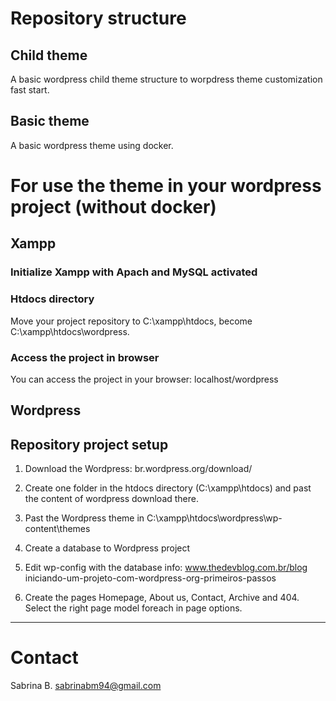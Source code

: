 # Repository structure

## Child theme
A basic wordpress child theme structure to worpdress theme customization fast start.

## Basic theme
A basic wordpress theme using docker.

# For use the theme in your wordpress project (without docker)
## Xampp

### Initialize Xampp with Apach and MySQL activated

### Htdocs directory
Move your project repository to C:\xampp\htdocs, become C:\xampp\htdocs\wordpress.

### Access the project in browser
You can access the project in your browser: localhost/wordpress


## Wordpress

## Repository project setup

1. Download the Wordpress: br.wordpress.org/download/

2. Create one folder in the htdocs directory (C:\xampp\htdocs) and past the content of wordpress download there.

3. Past the Wordpress theme in C:\xampp\htdocs\wordpress\wp-content\themes

4. Create a database to Wordpress project

5. Edit wp-config with the database info: www.thedevblog.com.br/blog iniciando-um-projeto-com-wordpress-org-primeiros-passos

6. Create the pages Homepage, About us, Contact, Archive and 404. Select the right page model foreach in page options.


---

# Contact
Sabrina B.
sabrinabm94@gmail.com
